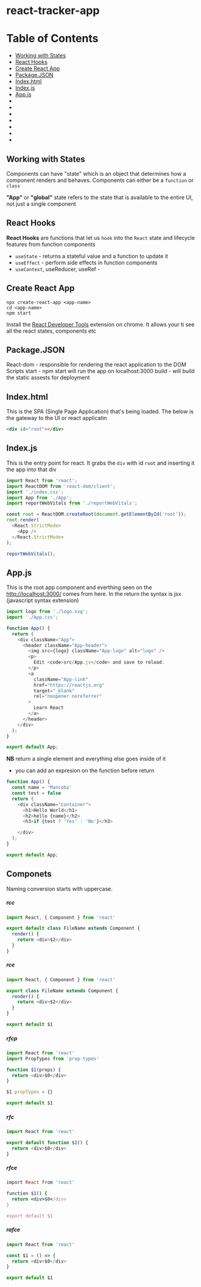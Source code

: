 # react-tracker-app

Table of Contents
===

* [Working with States](#working-with-states)
* [React Hooks](#react-hooks)
* [Create React App](#create-react-app)
* [Package.JSON]()
* [Index.html]()
* [Index.js]()
* [App.js]()
* []()
* []()
* []()
* []()
* []()
* []()
* []()

Working with States
---

Components can have "state" which is an object that determines how a component renders and behaves. Components can either be a `function` or `class`

**"App"** or **"global"** state refers to the state that is available to the entire UI, not just a single component

React Hooks
---

**React Hooks** are functions that let us `hook` into the `React` state and lifecycle features from function components

* `useState` - returns a stateful value and a function to update it
* `useEffect` - perform side effects in function components
* `useContext`, useReducer, useRef -

Create React App
---

```
npx create-react-app <app-name>
cd <app-name>
npm start

```

Install the [React Developer Tools](https://chrome.google.com/webstore/detail/react-developer-tools/fmkadmapgofadopljbjfkapdkoienihi?hl=en) extension on chrome. It allows your ti see all the react states, components etc

Package.JSON
---

React-dom - responsible for rendering the react application to the DOM
Scripts
start - npm start will run the app on localhost:3000
build - will build the static assests for deployment

Index.html
---

This is the SPA (Single Page Application) that's being loaded. The below is the gateway to the UI or react applicatin

```html
<div id="root"></div>
  ```

Index.js
---

This is the entry point for react. It grabs the `div` with id `root` and inserting it the app into that div

```js
import React from 'react';
import ReactDOM from 'react-dom/client';
import './index.css';
import App from './App';
import reportWebVitals from './reportWebVitals';

const root = ReactDOM.createRoot(document.getElementById('root'));
root.render(
  <React.StrictMode>
    <App />
  </React.StrictMode>
);

reportWebVitals();
```

App.js
---

This is the root app component and everthing seen on the <http://localhost:3000/> comes from here. In the return the syntax is jsx (javascript syntax extension)

```js
import logo from './logo.svg';
import './App.css';

function App() {
  return (
    <div className="App">
      <header className="App-header">
        <img src={logo} className="App-logo" alt="logo" />
        <p>
          Edit <code>src/App.js</code> and save to reload.
        </p>
        <a
          className="App-link"
          href="https://reactjs.org"
          target="_blank"
          rel="noopener noreferrer"
        >
          Learn React
        </a>
      </header>
    </div>
  );
}

export default App;

```

**NB** return a single element and everything else goes inside of it

* you can add an expresion on the function before return

```js
function App() {
  const name = 'Mancoba'
  const test = false
  return (
    <div className="Container">
      <h1>Hello World</h1>
      <h2>hello {name}</h2>
      <h3>if {test ? 'Yes' : 'No'}</h3>

    </div>
  );
}

export default App;

```

Componets
---

Naming conversion starts with uppercase.

##### rcc

```js
import React, { Component } from 'react'

export default class FileName extends Component {
  render() {
    return <div>$2</div>
  }
}
```

##### rce

```js
import React, { Component } from 'react'

export class FileName extends Component {
  render() {
    return <div>$2</div>
  }
}

export default $1
```

##### rfcp

```js
import React from 'react'
import PropTypes from 'prop-types'

function $1(props) {
  return <div>$0</div>
}

$1.propTypes = {}

export default $1
```

##### rfc

```js
import React from 'react'

export default function $1() {
  return <div>$0</div>
}
```

##### rfce

```ruby
import React from 'react'

function $1() {
  return <div>$0</div>
}

export default $1
```

##### rafce

```js
import React from 'react'

const $1 = () => {
  return <div>$0</div>
}

export default $1
```
